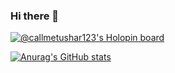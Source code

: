 ### Hi there 👋

<!--
**callmetushar123/callmetushar123** is a ✨ _special_ ✨ repository because its `README.md` (this file) appears on your GitHub profile.

Here are some ideas to get you started:

- 🔭 I’m currently working on ...
- 🌱 I’m currently learning ...
- 👯 I’m looking to collaborate on ...
- 🤔 I’m looking for help with ...
- 💬 Ask me about ...
- 📫 How to reach me: ...
- 😄 Pronouns: ...
- ⚡ Fun fact: ...
-->
[![@callmetushar123's Holopin board](https://holopin.me/callmetushar123)](https://holopin.io/@callmetushar123)


[![Anurag's GitHub stats](https://github-readme-stats.vercel.app/api?username=callmetushar123)](https://github.com/anuraghazra/github-readme-stats)
